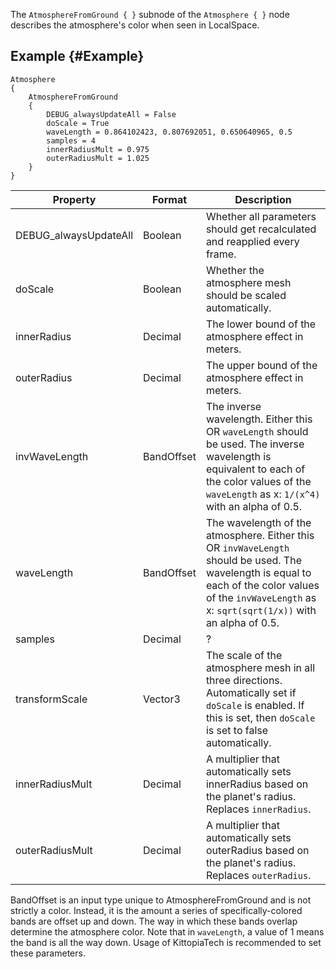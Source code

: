 The `AtmosphereFromGround { }` subnode of the `Atmosphere { }` node describes the atmosphere's color when seen in LocalSpace.

## Example {#Example}
```
Atmosphere
{
	AtmosphereFromGround
	{
		DEBUG_alwaysUpdateAll = False
		doScale = True
		waveLength = 0.864102423, 0.807692051, 0.650640965, 0.5
		samples = 4
		innerRadiusMult = 0.975
		outerRadiusMult = 1.025
	}
}
```

|Property|Format|Description|
|--------|------|-----------|
|DEBUG_alwaysUpdateAll|Boolean|Whether all parameters should get recalculated and reapplied every frame.|
|doScale|Boolean|Whether the atmosphere mesh should be scaled automatically.|
|innerRadius|Decimal|The lower bound of the atmosphere effect in meters.|
|outerRadius|Decimal|The upper bound of the atmosphere effect in meters.|
|invWaveLength|BandOffset|The inverse wavelength. Either this OR `waveLength` should be used. The inverse wavelength is equivalent to each of the color values of the `waveLength` as x: `1/(x^4)` with an alpha of 0.5.|
|waveLength|BandOffset|The wavelength of the atmosphere. Either this OR `invWaveLength` should be used. The wavelength is equal to each of the color values of the `invWaveLength` as x: `sqrt(sqrt(1/x))` with an alpha of 0.5.|
|samples|Decimal|?|
|transformScale|Vector3|The scale of the atmosphere mesh in all three directions. Automatically set if `doScale` is enabled. If this is set, then `doScale` is set to false automatically.|
|innerRadiusMult|Decimal|A multiplier that automatically sets innerRadius based on the planet's radius. Replaces `innerRadius`.|
|outerRadiusMult|Decimal|A multiplier that automatically sets outerRadius based on the planet's radius. Replaces `outerRadius`.|

BandOffset is an input type unique to AtmosphereFromGround and is not strictly a color. Instead, it is the amount a series of specifically-colored bands are offset up and down. The way in which these bands overlap determine the atmosphere color. Note that in `waveLength`, a value of 1 means the band is all the way down. Usage of KittopiaTech is recommended to set these parameters.
